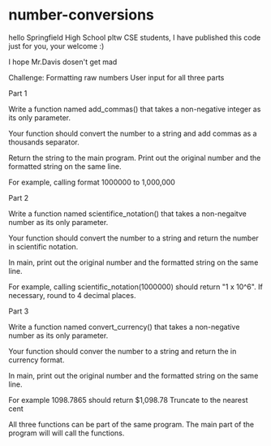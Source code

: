 # number-conversions

hello Springfield High School pltw CSE students,
I have published this code just for you,
your welcome :)

I hope Mr.Davis dosen't get mad

Challenge:
Formatting raw numbers
User input for all three parts

Part 1

Write a function named add_commas() that takes a non-negative integer as its only parameter.

Your function should convert the number to a string and add commas as a thousands separator.

Return the string to the main program. Print out the original number and the formatted string on the same line.

For example, calling format 1000000 to 1,000,000

Part 2

Write a function named scientifice_notation() that takes a non-negaitve number as its only parameter.

Your function should convert the number to a string and return the number in scientific notation.

In main, print out the original number and the formatted string on the same line.

For example, calling scientific_notation(1000000) should return "1 x 10^6". If necessary, round to 4 decimal places.

Part 3

Write a function named convert_currency() that takes a non-negative number as its only parameter.

Your function should conver the number to a string and return the in currency format.

In main, print out the original number and the formatted string on the same line.

For example 1098.7865 should return $1,098.78 Truncate to the nearest cent

All three functions can be part of the same program. The main part of the program will will call the functions.
